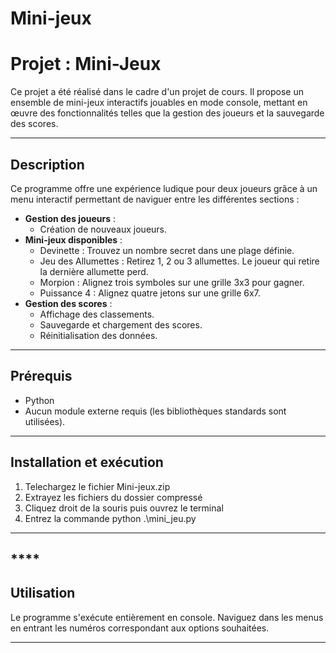 # Mini-jeux
# Projet : Mini-Jeux

Ce projet a été réalisé dans le cadre d'un projet de cours. Il propose un ensemble de mini-jeux interactifs jouables en mode console, mettant en œuvre des fonctionnalités telles que la gestion des joueurs et la sauvegarde des scores.

---

## **Description**
Ce programme offre une expérience ludique pour deux joueurs grâce à un menu interactif permettant de naviguer entre les différentes sections :

- **Gestion des joueurs** :
  - Création de nouveaux joueurs.
- **Mini-jeux disponibles** :
  - Devinette : Trouvez un nombre secret dans une plage définie.
  - Jeu des Allumettes : Retirez 1, 2 ou 3 allumettes. Le joueur qui retire la dernière allumette perd.
  - Morpion : Alignez trois symboles sur une grille 3x3 pour gagner.
  - Puissance 4 : Alignez quatre jetons sur une grille 6x7.
- **Gestion des scores** :
  - Affichage des classements.
  - Sauvegarde et chargement des scores.
  - Réinitialisation des données.

---

## **Prérequis**
- Python
- Aucun module externe requis (les bibliothèques standards sont utilisées).

---

## **Installation et exécution**
1. Telechargez le fichier Mini-jeux.zip
2. Extrayez les fichiers du dossier compressé
3. Cliquez droit de la souris puis ouvrez le terminal
4. Entrez la commande python .\mini_jeu.py

---

## ****


## **Utilisation**
Le programme s'exécute entièrement en console. Naviguez dans les menus en entrant les numéros correspondant aux options souhaitées.

---
